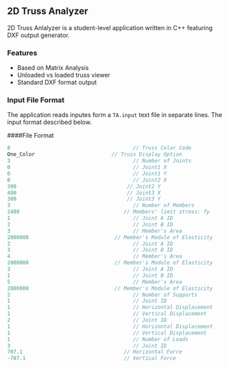 ## 2D Truss Analyzer
2D Truss Anlalyzer is a student-level application written in C++ featuring DXF output generator.

### Features

- Based on Matrix Analysis
- Unloaded vs loaded truss viewer
- Standard DXF format output

### Input File Format
The application reads inputes form a `TA.input` text file in separate lines. The input format described below.

####File Format
```javascript
8                                        // Truss Color Code
One_Color                         // Truss Display Option
3                                        // Number of Joints
0                                        // Joint1 X
0                                        // Joint1 Y
0                                        // Joint2 X
300                                    // Joint2 Y
400                                    // Joint3 X
300                                    // Joint3 Y
3                                        // Number of Members
2400                                  // Members' limit stress: fy
1                                        // Joint A ID
2                                        // Joint B ID
3                                        // Member's Area
2000000                            // Member's Module of Elasticity
2                                        // Joint A ID
3                                        // Joint B ID
4                                        // Member's Area
2000000                            // Member's Module of Elasticity
3                                        // Joint A ID
1                                        // Joint B ID
5                                        // Member's Area
2000000                            // Member's Module of Elasticity
2                                        // Number of Supports
1                                        // Joint ID
1                                        // Horizontal Displacement
1                                        // Vertical Displacement
2                                        // Joint ID
1                                        // Horizontal Displacement
1                                        // Vertical Displacement
1                                        // Number of Loads
3                                        // Joint ID
707.1                                 // Horizontal Force
-707.1                                // Vertical Force
```